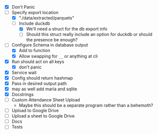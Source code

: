 - [X] Don't Panic
- [ ] Specify export location
    - [X]  "./data/extracted/parquets"
    - [ ] Include duckdb
        - [X] We'll need a struct for the db export info
        - [ ] Should this struct really include an option for duckdb or should the presence be enough?
- [ ] Configure Schema in database output
    - [X] Add to function
    - [X] Allow swapping for `__` or anything at cli
- [X] Run should act on all keys
    - [X] don't panic
- [X] Service wait
- [X] Config should return hashmap
- [X] Pass in desired output path
- [X] may as well add maria and sqlite
- [X] Docstrings
- [ ] Custom Attendance Sheet Upload
    - Maybe this should be a separate program rather than a behemoth?
- [ ] Upload to Google Drive
- [ ] Upload a sheet to Google Drive
- [ ] Docs
- [  ] Tests
